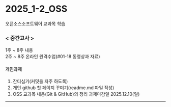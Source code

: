 # 2025_1-2_OSS
오픈소스소프트웨어 교과목 학습

### < 중간고사 >
 1주 ~ 8주 내용<br>
 2주 ~ 8주 온라인 원격수업(#01-18 동영상과 자료)

#### 개인과제
1. 잔디심기(커밋을 자주 하도록)
2. 개인 github 첫 페이지 꾸미기(readme.md 파일 작성)
3. OSS 교과목 내용(Git & GitHub)의 정리
과제마감일
2025.12.10(일)
***
